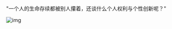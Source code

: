 "一个人的生命存续都被别人攥着，还谈什么个人权利与个性创新呢？" 


![img](https://chinadigitaltimes.net/chinese/files/2024/05/dailyquote_20240525.png)

